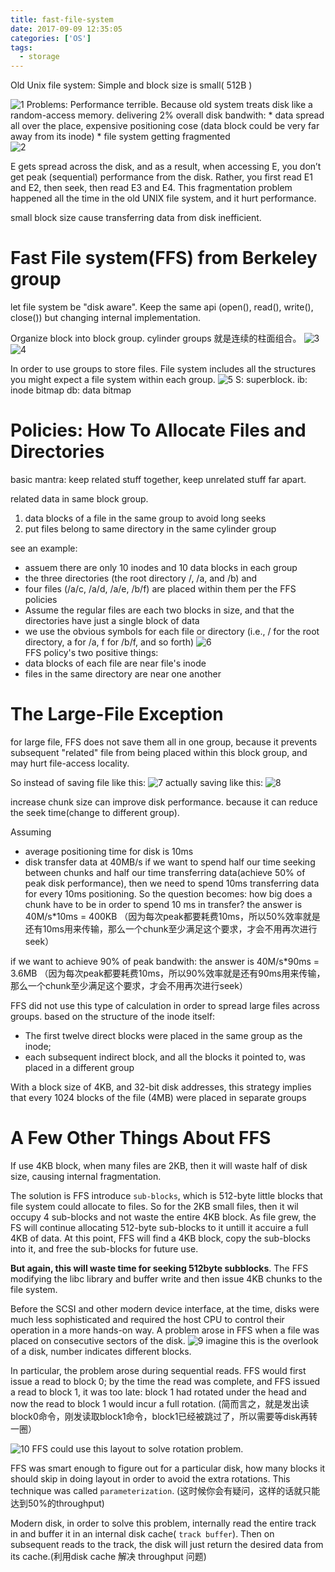 ```yaml
---
title: fast-file-system
date: 2017-09-09 12:35:05
categories: ['OS']
tags:
  - storage
---
```

Old Unix file system: Simple and block size is small( 512B )

![1](Selection_001.png)
Problems: Performance terrible. Because old system treats disk like a random-access memory. delivering 2% overall disk bandwith:
    * data spread all over the place, expensive positioning cose (data block could be very far away from its inode)
    * file system getting fragmented     
![2](Selection_002.png)

E gets spread across the disk, and as a result, when accessing E, you don’t get peak (sequential) performance from the disk. Rather, you first read E1 and E2, then seek, then read E3 and E4. This fragmentation problem happened all the time in the old UNIX file system, and it hurt performance.

small block size cause transferring data from disk inefficient.

# Fast File system(FFS) from Berkeley group
let file system be "disk aware". Keep the same api (open(), read(), write(), close()) but changing internal implementation.

Organize block into block group. cylinder groups 就是连续的柱面组合。
![3](Selection_003.png)
![4](Selection_004.png)

In order to use groups to store files. File system includes all the structures you might expect a file system within each group.
![5](Selection_005.png)
S: superblock.
ib: inode bitmap
db: data bitmap

# Policies: How To Allocate Files and Directories
basic mantra: keep related stuff together, keep unrelated stuff far apart.

related data in same block group.
1. data blocks of a file in the same group to avoid long seeks
2. put files belong to same directory in the same cylinder group

see an example:
- assuem there are only 10 inodes and 10 data blocks in each group
- the three directories (the root directory /, /a, and /b) and
- four files (/a/c, /a/d, /a/e, /b/f) are placed within them per the FFS policies
- Assume the regular files are each two blocks in size, and that the directories have just a single block of data
- we use the obvious symbols for each file or directory (i.e., / for the root directory, a for /a, f for /b/f, and so forth)
![6](Selection_006.png)    
FFS policy's two positive things:
- data blocks of each file are near file's inode
- files in the same directory are near one another

# The Large-File Exception
for large file, FFS does not save them all in one group, because it prevents subsequent "related" file from being placed within this block group, and may hurt file-access locality.

So instead of saving file like this:
![7](Selection_007.png)
actually saving like this:
![8](Selection_008.png)

increase chunk size can improve disk performance. because it can reduce the seek time(change to different group).

Assuming
- average positioning time for disk is 10ms
- disk transfer data at 40MB/s
if we want to spend half our time seeking between chunks and half our time transferring data(achieve 50% of peak disk performance), then we need to spend 10ms transferring data for every 10ms positioning.
So the question becomes: how big does a chunk have to be in order to spend 10 ms in transfer?
    the answer is 40M/s*10ms = 400KB （因为每次peak都要耗费10ms，所以50%效率就是还有10ms用来传输，那么一个chunk至少满足这个要求，才会不用再次进行seek）

if we want to achieve 90% of peak bandwith:
    the answer is 40M/s*90ms = 3.6MB （因为每次peak都要耗费10ms，所以90%效率就是还有90ms用来传输，那么一个chunk至少满足这个要求，才会不用再次进行seek）

FFS did not use this type of calculation in order to spread large files across groups. based on the structure of the inode itself:
- The first twelve direct blocks were placed in the same group as the inode;
- each subsequent indirect block, and all the blocks it pointed to, was placed in a different group

With a block size of 4KB, and 32-bit disk addresses, this strategy implies that every 1024 blocks of the file (4MB) were placed in separate groups

# A Few Other Things About FFS
If use 4KB block, when many files are 2KB, then it will waste half of disk size, causing internal fragmentation.

The solution is FFS introduce `sub-blocks`, which is 512-byte little blocks that file system could allocate to files. So for the 2KB small files, then it wil occupy 4 sub-blocks and not waste the entire 4KB block. As file grew, the FS will continue allocating 512-byte sub-blocks to it untill it accuire a full 4KB of data. At this point, FFS will find a 4KB block, copy the sub-blocks into it, and free the sub-blocks for future use.

**But again, this will waste time for seeking 512byte subblocks**. The FFS modifying the libc library and buffer write and then issue 4KB chunks to the file system.

Before the SCSI and other modern device interface, at the time, disks were much less sophisticated and required the host CPU to control their operation in a more hands-on way. A problem arose in FFS when a file was placed on consecutive sectors of the disk.
![9](Selection_009.png)
 imagine this is the overlook of a disk, number indicates different blocks.

In particular, the problem arose during sequential reads. FFS would first issue a read to block 0; by the time the read was complete, and FFS issued a read to block 1, it was too late: block 1 had rotated under the head and now the read to block 1 would incur a full rotation. (简而言之，就是发出读block0命令，刚发读取block1命令，block1已经被跳过了，所以需要等disk再转一圈）

![10](Selection_010.png)
 FFS could use this layout to solve rotation problem.

FFS was smart enough to figure out for a particular disk, how many blocks it should skip in doing layout in order to avoid the extra rotations. This technique was called `parameterization`. (这时候你会有疑问，这样的话就只能达到50%的throughput)

Modern disk, in order to solve this problem, internally read the entire track in and buffer it in an internal disk cache( `track buffer`). Then
 on subsequent reads to the track, the disk will just return the desired data from its cache.(利用disk cache 解决 throughput 问题)
